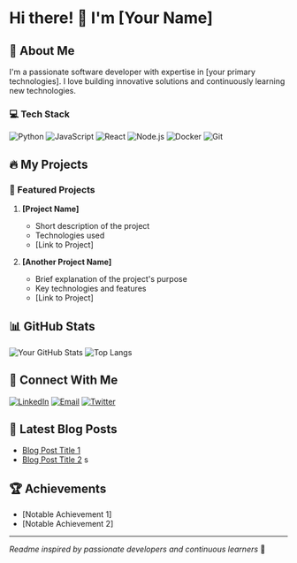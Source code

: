 # Hi there! 👋 I'm [Your Name]

## 🚀 About Me
I'm a passionate software developer with expertise in [your primary technologies]. I love building innovative solutions and continuously learning new technologies.

### 💻 Tech Stack
![Python](https://img.shields.io/badge/-Python-05122A?style=flat&logo=python)
![JavaScript](https://img.shields.io/badge/-JavaScript-05122A?style=flat&logo=javascript)
![React](https://img.shields.io/badge/-React-05122A?style=flat&logo=react)
![Node.js](https://img.shields.io/badge/-Node.js-05122A?style=flat&logo=node.js)
![Docker](https://img.shields.io/badge/-Docker-05122A?style=flat&logo=docker)
![Git](https://img.shields.io/badge/-Git-05122A?style=flat&logo=git)

## 🔥 My Projects

### 🌟 Featured Projects
1. **[Project Name]**
   - Short description of the project
   - Technologies used
   - [Link to Project]

2. **[Another Project Name]**
   - Brief explanation of the project's purpose
   - Key technologies and features
   - [Link to Project]

## 📊 GitHub Stats
![Your GitHub Stats](https://github-readme-stats.vercel.app/api?username=yourusername&show_icons=true&theme=radical)
![Top Langs](https://github-readme-stats.vercel.app/api/top-langs/?username=yourusername&layout=compact&theme=radical)

## 🤝 Connect With Me
[![LinkedIn](https://img.shields.io/badge/-LinkedIn-blue?style=flat-square&logo=Linkedin&logoColor=white&link=https://www.linkedin.com/in/yourusername/)](https://www.linkedin.com/in/yourusername/)
[![Email](https://img.shields.io/badge/-Email-c14438?style=flat-square&logo=Gmail&logoColor=white&link=mailto:youremail@example.com)](mailto:youremail@example.com)
[![Twitter](https://img.shields.io/badge/-Twitter-1DA1F2?style=flat-square&logo=Twitter&logoColor=white&link=https://twitter.com/yourusername)](https://twitter.com/yourusername)

## 📝 Latest Blog Posts
- [Blog Post Title 1](link-to-post)
- [Blog Post Title 2](link-to-post)
s
## 🏆 Achievements
- [Notable Achievement 1]
- [Notable Achievement 2]

---

*Readme inspired by passionate developers and continuous learners* 🌱